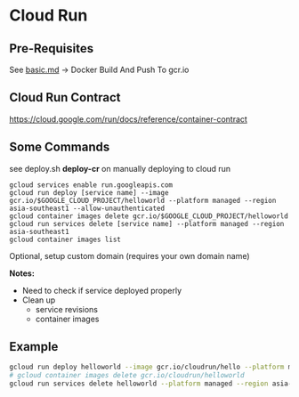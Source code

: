 # Cloud Run

## Pre-Requisites

See [basic.md](basic.md) -> Docker Build And Push To gcr.io

## Cloud Run Contract

https://cloud.google.com/run/docs/reference/container-contract

## Some Commands

see deploy.sh **deploy-cr** on manually deploying to cloud run

```
gcloud services enable run.googleapis.com
gcloud run deploy [service name] --image gcr.io/$GOOGLE_CLOUD_PROJECT/helloworld --platform managed --region asia-southeast1 --allow-unauthenticated
gcloud container images delete gcr.io/$GOOGLE_CLOUD_PROJECT/helloworld
gcloud run services delete [service name] --platform managed --region asia-southeast1
gcloud container images list
```

Optional, setup custom domain (requires your own domain name)

**Notes:**
- Need to check if service deployed properly
- Clean up
  - service revisions
  - container images

## Example

```bash
gcloud run deploy helloworld --image gcr.io/cloudrun/hello --platform managed --region asia-east1 --allow-unauthenticated --port=3000
# gcloud container images delete gcr.io/cloudrun/helloworld
gcloud run services delete helloworld --platform managed --region asia-east1
```
